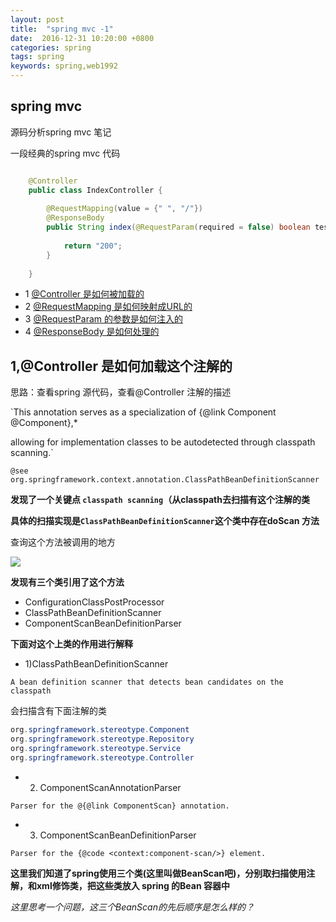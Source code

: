 ```yaml
---
layout: post
title:  "spring mvc -1"
date:  2016-12-31 10:20:00 +0800
categories: spring
tags: spring
keywords: spring,web1992
---
```



spring mvc
---

源码分析spring mvc 笔记

<!--more-->

一段经典的spring mvc 代码

```java

    @Controller
    public class IndexController {
      
        @RequestMapping(value = {" ", "/"})
        @ResponseBody
        public String index(@RequestParam(required = false) boolean test) {
    
            return "200";
        }
    
    }

```

- 1 [@Controller  是如何被加载的]()
- 2 [@RequestMapping  是如何映射成URL的]()
- 3 [@RequestParam  的参数是如何注入的]()
- 4 [@ResponseBody  是如何处理的]()

**1,@Controller  是如何加载这个注解的**
---

思路：查看spring 源代码，查看@Controller 注解的描述


`This annotation serves as a specialization of {@link Component @Component},*

 allowing for implementation classes to be autodetected through classpath scanning.`
 
`@see org.springframework.context.annotation.ClassPathBeanDefinitionScanner`


**发现了一个关键点 `classpath scanning`（从classpath去扫描有这个注解的类**

**具体的扫描实现是`ClassPathBeanDefinitionScanner`这个类中存在doScan 方法** 

查询这个方法被调用的地方

![](https://thumbnail0.baidupcs.com/thumbnail/788803f2f64092ef43bbdc39ce15388c?fid=3793276487-250528-22703699854444&time=1483408800&rt=sh&sign=FDTAER-DCb740ccc5511e5e8fedcff06b081203-AATsygOmEvYpTH%2FkCR7KQY6GzwU%3D&expires=8h&chkv=0&chkbd=0&chkpc=&dp-logid=56621177185574247&dp-callid=0&size=c710_u400&quality=100)

**发现有三个类引用了这个方法**
- ConfigurationClassPostProcessor
- ClassPathBeanDefinitionScanner
- ComponentScanBeanDefinitionParser


**下面对这个上类的作用进行解释**

- 1)ClassPathBeanDefinitionScanner

`A bean definition scanner that detects bean candidates on the classpath`

会扫描含有下面注解的类

```java
org.springframework.stereotype.Component
org.springframework.stereotype.Repository
org.springframework.stereotype.Service
org.springframework.stereotype.Controller
```

- 2) ComponentScanAnnotationParser

`Parser for the @{@link ComponentScan} annotation.`

- 3) ComponentScanBeanDefinitionParser

`Parser for the {@code <context:component-scan/>} element.`



**这里我们知道了spring使用三个类(这里叫做BeanScan吧)，分别取扫描使用注解，和xml修饰类，把这些类放入 spring 的Bean 容器中**


_这里思考一个问题，这三个BeanScan的先后顺序是怎么样的？_












